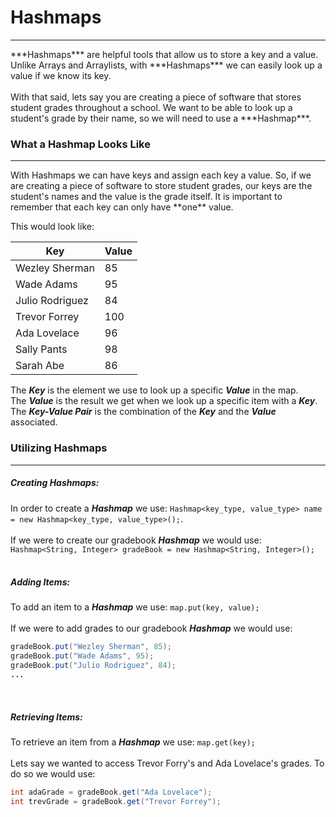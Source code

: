 # Hashmaps
<hr>
***Hashmaps*** are helpful tools that allow us to store a key and a value. Unlike Arrays and Arraylists, with ***Hashmaps*** we can easily look up a value if we know its key. 
<br>
<br>
With that said, lets say you are creating a piece of software that stores student grades throughout a school. We want to be able to look up a student's grade by their name, so we will need to use a ***Hashmap***.

### What a Hashmap Looks Like
<hr>
With Hashmaps we can have keys and assign each key a value. So, if we are creating a piece of software to store student grades, our keys are the student's names and the value is the grade itself. It is important to remember that each key can only have **one** value.

This would look like:

| Key | Value |
| -- | -- |
| Wezley Sherman | 85 |
| Wade Adams | 95 |
| Julio Rodriguez | 84 |
| Trevor Forrey | 100 |
| Ada Lovelace | 96 |
| Sally Pants | 98 |
| Sarah Abe | 86 |

The ***Key*** is the element we use to look up a specific ***Value*** in the map.
<br>
The ***Value*** is the result we get when we look up a specific item with a ***Key***. 
<br>
The ***Key-Value Pair*** is the combination of the ***Key*** and the ***Value*** associated.
<br>

### Utilizing Hashmaps
<hr>

##### Creating Hashmaps:
In order to create a ***Hashmap*** we use: `Hashmap<key_type, value_type> name = new Hashmap<key_type, value_type>();`. 
<br>
<br>
If we were to create our gradebook ***Hashmap*** we would use: `Hashmap<String, Integer> gradeBook = new Hashmap<String, Integer>();`
<br>
<br>

##### Adding Items:
To add an item to a ***Hashmap*** we use: `map.put(key, value);`
<br>
<br>
If we were to add grades to our gradebook ***Hashmap*** we would use:
```Java
gradeBook.put("Wezley Sherman", 85);
gradeBook.put("Wade Adams", 95);
gradeBook.put("Julio Rodriguez", 84);
...
```
<br>

##### Retrieving Items:
To retrieve an item from a ***Hashmap*** we use: `map.get(key);`
<br>
<br>
Lets say we wanted to access Trevor Forry's and Ada Lovelace's grades. To do so we would use:
```Java
int adaGrade = gradeBook.get("Ada Lovelace");
int trevGrade = gradeBook.get("Trevor Forrey");
```
<br>

#####


